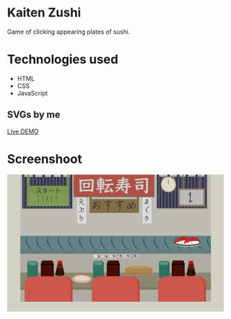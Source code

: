 # Kaiten Zushi
Game of clicking appearing plates of sushi.

# Technologies used
- HTML
- CSS
- JavaScript

## SVGs by me

[Live DEMO](https://dyminki.github.io/KaitenZushi/)

# Screenshoot

![Image](https://github.com/dyminki/KaitenZushi/blob/master/kaiten.jpg)


